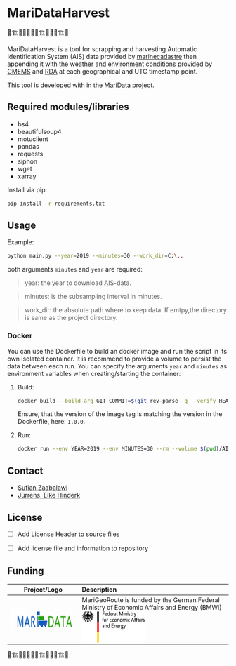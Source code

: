 # MariDataHarvest

🚧🏗🚧👷🚧👷🚧🏗🚧👷🚧🏗🚧

MariDataHarvest is a tool for scrapping and harvesting Automatic Identification System (AIS) data provided by [marinecadastre](https://marinecadastre.gov/AIS/) 
then appending it with the weather and environment conditions provided by [CMEMS](https://nrt.cmems-du.eu) and [RDA](rda.ucar.edu) at each geographical and UTC timestamp point.

This tool is developed with in the [MariData](https://www.maridata.org) project.


## Required modules/libraries

- bs4
- beautifulsoup4
- motuclient
- pandas
- requests
- siphon
- wget
- xarray

Install via pip:

```sh
pip install -r requirements.txt
```

## Usage

Example:
```sh
python main.py --year=2019 --minutes=30 --work_dir=C:\..
```
both arguments `minutes` and `year` are required:

>year: the year to download AIS-data.

>minutes: is the subsampling interval in minutes.

>work_dir: the absolute path where to keep data. If emtpy,the directory is same as the project directory. 



### Docker

You can use the Dockerfile to build an docker image and run the script in its own isolated container. It is recommend to provide a volume to persist the data between each run. You can specify the arguments `year` and `minutes` as environment variables when creating/starting the container:

1. Build:

   ```sh
   docker build --build-arg GIT_COMMIT=$(git rev-parse -q --verify HEAD) --build-arg BUILD_DATE=$(date -u +"%Y-%m-%dT%H:%M:%SZ") -t 52north/mari-data_harvester:1.0.0 .
   ```

   Ensure, that the version of the image tag is matching the version in the Dockerfile, here: `1.0.0`.

1. Run:

   ```sh
   docker run --env YEAR=2019 --env MINUTES=30 --rm --volume $(pwd)/AIS-data:/data --name=mari-data_harvester 52north/mari-data_harvester:1.0.0
   ```

## Contact
- [Sufian Zaabalawi](https://github.com/SufianZa)
- [Jürrens, Eike Hinderk](https://github.com/EHJ-52n)



## License

- [ ] Add License Header to source files
- [ ] Add license file and information to repository


## Funding

| Project/Logo | Description |
| :-------------: | :------------- |
| [<img alt="MariData" align="middle" width="267" height="50" src="./img/maridata_logo.png"/>](https://www.maridata.rg/) | MariGeoRoute is funded by the German Federal Ministry of Economic Affairs and Energy (BMWi)[<img alt="BMWi" align="middle" width="144" height="72" src="./img/bmwi_logo_en.png"/>](https://www.bmvi.de/) |

🚧🏗🚧👷🚧👷🚧🏗🚧👷🚧🏗🚧
